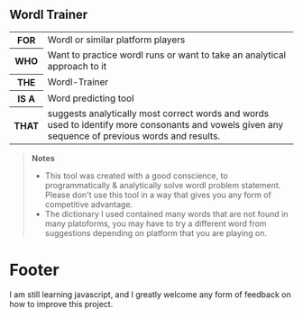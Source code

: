 ## Wordl Trainer

<table>
	<tr>
		<th>FOR</th>
		<td>Wordl or similar platform players</td>
	</tr>
	<tr>
		<th>WHO</th>
		<td>Want to practice wordl runs or want to take an analytical approach to it</td>
	</tr>
	<tr>
		<th>THE</th>
		<TD>Wordl-Trainer</TD>
	</tr>
	<tr>
		<th>IS A</th>
		<td>Word predicting tool</td>
	</tr>
	<tr>
		<th>THAT</th>
		<td>suggests analytically most correct words and words used to identify more consonants and vowels given any sequence of previous words and results.</td>
	</tr>
</table>

> **Notes**
> * This tool was created with a good conscience, to programmatically & analytically solve wordl problem statement. Please don't use this tool in a way that gives you any form of competitive advantage.
> * The dictionary I used contained many words that are not found in many platoforms, you may have to try a different word from suggestions depending on platform that you are playing on.

# Footer

I am still learning javascript, and I greatly welcome any form of feedback on how to improve this project.